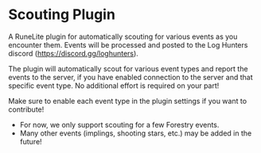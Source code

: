 # Scouting Plugin
A RuneLite plugin for automatically scouting for various events as you encounter them. Events will be processed and
posted to the Log Hunters discord (https://discord.gg/loghunters).

The plugin will automatically scout for various event types and report the events to the server, if you have enabled
connection to the server and that specific event type. No additional effort is required on your part!

Make sure to enable each event type in the plugin settings if you want to contribute!

- For now, we only support scouting for a few Forestry events.
- Many other events (implings, shooting stars, etc.) may be added in the future!